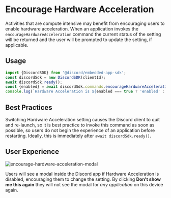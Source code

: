 # Encourage Hardware Acceleration

Activities that are compute intensive may benefit from encouraging users to enable hardware acceleration. When an application invokes the `encourageHardwareAcceleration` command the current status of the setting will be returned and the user will be prompted to update the setting, if applicable.

## Usage

```javascript
import {DiscordSDK} from '@discord/embedded-app-sdk';
const discordSdk = new DiscordSDK(clientId);
await discordSdk.ready();
const {enabled} = await discordSdk.commands.encourageHardwareAcceleration();
console.log(`Hardware Acceleration is ${enabled === true ? 'enabled' : 'disabled'}`);
```

## Best Practices

Switching Hardware Acceleration setting causes the Discord client to quit and re-launch, so it is best practice to invoke this command as soon as possible, so users do not begin the experience of an application before restarting. Ideally, this is immediately after `await discordSdk.ready()`.

## User Experience

![encourage-hardware-acceleration-modal](/docs/assets/encourage-hardware-acceleration-modal.png)

Users will see a modal inside the Discord app if Hardware Acceleration is disabled, encouraging them to change the setting. By clicking **Don't show me this again** they will not see the modal for _any application_ on this device again.
